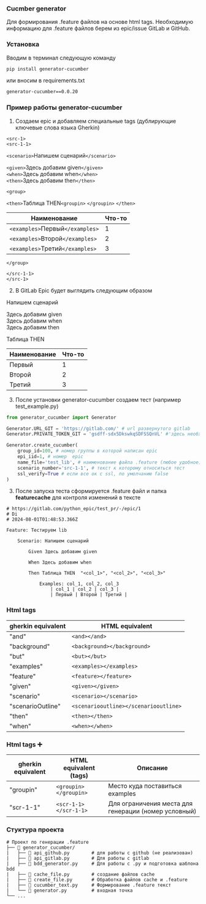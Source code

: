### Cucmber generator

Для формирования .feature файлов на основе html tags. 
Необходимую информацию для .feature файлов берем из epic/issue GitLab и GitHub.


### Установка

Вводим в терминал следующую команду
```bash
pip install generator-cucumber
```
или вносим в requirements.txt

```bash
generator-cucumber==0.0.20
```

### Пример работы generator-cucumber

1. Создаем epic и добавляем специальные tags (дублирующие ключевые слова языка Gherkin)

```<src-1>```  
```<src-1-1>```

```<scenario>```Напишем сценарий```</scenario>```  

```<given>```Здесь добавим given```</given>```  
```<when>```Здесь добавим when```</when>```  
```<then>```Здесь добавим then```</then>```  

```<group>```  

```<then>```Таблица THEN```<groupin>``` ```</groupin>``` ```</then>```

|Наименование                     |Что-то|
|---------------------------------|------|
|```<examples>```Первый```</examples>```      |1     |
|```<examples>```Второй```</examples>```      |2     |
|```<examples>```Третий```</examples>```      |3     |

```</group>```

```</src-1-1>```  
```</src-1>```  

2. В GitLab Epic будет выглядить следующим образом

<src-1>
<src-1-1>

<scenario>Напишем сценарий</scenario>  

<given>Здесь добавим given</given>  
<when>Здесь добавим when</when>  
<then>Здесь добавим then</then>  

<group>
<then>Таблица THEN <groupin></groupin></then>  

|Наименование                     |Что-то|
|---------------------------------|------|
|<examples>Первый</examples>      |1     |
|<examples>Второй</examples>      |2     |
|<examples>Третий</examples>      |3     |

</group>

</src-1-1>
</src-1>

3. После установки generator-cucumber создаем тест (например test_example.py)

```python
from generator_cucumber import Generator

Generator.URL_GIT = 'https://gitlab.com/' # url развернутого gitlab
Generator.PRIVATE_TOKEN_GIT = 'gsdff-sdx5DkswkqSDFSSQnVL' #'здесь необходим ваш access token (для примeра)

Generator.create_cucumber(
    group_id=100, # номер группы в которой написан epic
    epi_iid=1, # номер  epic
    name_file='test_lib', # наименование файла .feature (любое удобное)
    scenario_number='src-1-1', # текст к которому относиться тест
    ssl_verify=True # если все ок с ssl, по умолчанию false
)
```

3. После запуска теста сформируется .feature файл и папка __featurecache__ для контроля изменений в тексте 

```
# https://gitlab.com/python_epic/test_pr/-/epic/1
# Di
# 2024-08-01T01:48:53.366Z

Feature: Тестируем lib

    Scenario: Напишем сценарий

        Given Здесь добавим given

        When Здесь добавим when

        Then Таблица THEN  "<col_1>", "<col_2>", "<col_3>"
 
            Examples: col_1, col_2, col_3
                | col_1 | col_2 | col_3 |
                | Первый | Второй | Третий |
```

### Html tags
| gherkin equivalent |  HTML equivalent                           |
|--------------------|--------------------------------------------|
|"and"               |```<and></and>```                           |
|"background"        |```<background></background>```             |
|"but"               |```<but></but>```                           |
|"examples"          |```<examples></examples>```                 |
|"feature"           |```<feature></feature>```                   |
|"given"             |```<given></given>```                       |
|"scenario"          |```<scenario></scenario>```                 |
|"scenarioOutline"   |```<scenariooutline></scenariooutline>```   |
|"then"              |```<then></then>```                         |
|"when"              |```<when></when>```                         |

### Html tags ➕
| gherkin equivalent |  HTML equivalent (tags)                    | Описание                                                |
|--------------------|--------------------------------------------|---------------------------------------------------------|
|"groupin"           |```<groupin></groupin>```                   | Место куда поставиться examples                         |
|"scr-1-1"           |```<scr-1-1></scr-1-1>```                   | Для ограничения места для генерации (номер условный)    |

### Стуктура проекта
```
# Проект по генерации .feature
├── 📁 generator_cucumber/
|   ├── 🐍 api_github.py        # для работы с github (не реализован)
|   ├── 🐍 api_gitlab.py        # Для работы с gitlab
|   ├── 🐍 bdd_generator.py     # Для работы с .py и подготовка шаблона bdd
|   ├── 🐍 cache_file.py        # создание файлов cache
|   ├── 🐍 create_file.py       # Обработка файлов cache и .feature
|   ├── 🐍 cucumber_text.py     # Формирование .feature текст
|   └── 🐍 generator.py         # входная точка
└── ... 
```
